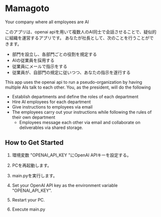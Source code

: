 # Mamagoto

Your company where all employees are AI

このアプリは、openai apiを用いて複数人のAI同士で会話させることで、疑似的に組織を運営するアプリです。 
あなたが社長として、次のことを行うことができます。

* 部門を設立し、各部門ごとの役割を規定する
* AIの従業員を採用する
* 従業員にメールで指示をする
* 従業員が、自部門の規定に従いつつ、あなたの指示を遂行する

This app uses the openai api to run a pseudo-organization by having multiple AIs talk to each other. You, as the president, will do the following

* Establish departments and define the roles of each department
* Hire AI employees for each department
* Give instructions to employees via email
* The employees carry out your instructions while following the rules of their own department
  * Employees message each other via email and collaborate on deliverables via shared storage.

## How to Get Started

1. 環境変数 "OPENAI_API_KEY "にOpenAI APIキーを設定する。
2. PCを再起動します。
3. main.pyを実行します。

1. Set your OpenAI API key as the environment variable "OPENAI_API_KEY".
2. Restart your PC.
3. Execute main.py